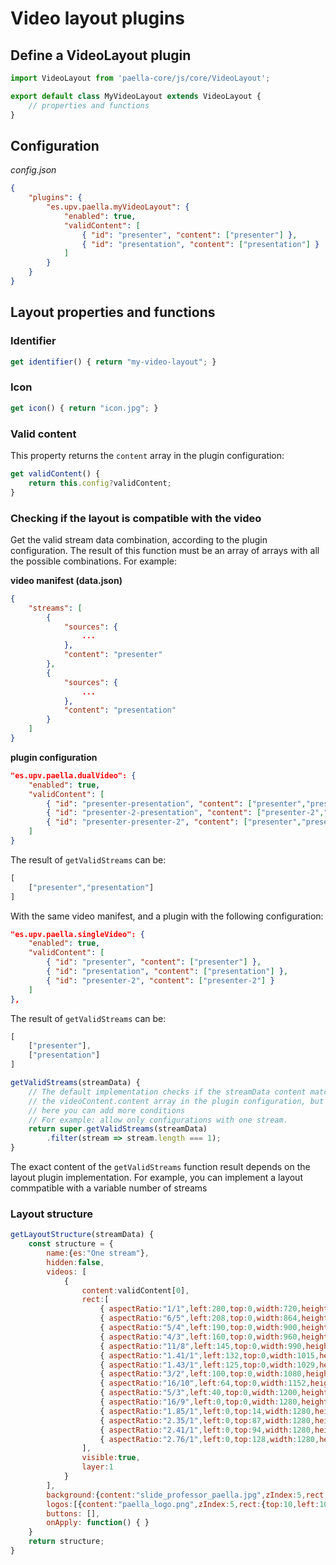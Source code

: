 # Video layout plugins

## Define a VideoLayout plugin

```javascript
import VideoLayout from 'paella-core/js/core/VideoLayout';

export default class MyVideoLayout extends VideoLayout {
    // properties and functions
}
```

## Configuration

*config.json*
```json
{
    "plugins": {
        "es.upv.paella.myVideoLayout": {
            "enabled": true,
            "validContent": [
                { "id": "presenter", "content": ["presenter"] },
                { "id": "presentation", "content": ["presentation"] }
            ]
        }
    }
}
```

## Layout properties and functions

### Identifier

```javascript
get identifier() { return "my-video-layout"; }
```

### Icon

```javascript
get icon() { return "icon.jpg"; }
```

### Valid content

This property returns the `content` array in the plugin configuration:

```javascript
get validContent() {
    return this.config?validContent;
}
```

### Checking if the layout is compatible with the video

Get the valid stream data combination, according to the plugin configuration.
The result of this function must be an array of arrays with all the possible
combinations. For example:

**video manifest (data.json)**
```json
{
    "streams": [
        {
            "sources": {
                ...
            },
            "content": "presenter"
        },
        {
            "sources": {
                ...
            },
            "content": "presentation"
        }
    ]
}
```

**plugin configuration**

```json
"es.upv.paella.dualVideo": {
    "enabled": true,
    "validContent": [
        { "id": "presenter-presentation", "content": ["presenter","presentation"] },
        { "id": "presenter-2-presentation", "content": ["presenter-2","presentation"] },
        { "id": "presenter-presenter-2", "content": ["presenter","presenter-2"] }
    ]
}
```

The result of `getValidStreams` can be:

```javascript
[
    ["presenter","presentation"]
]
```

With the same video manifest, and a plugin with the following configuration:

```json
"es.upv.paella.singleVideo": {
    "enabled": true,
    "validContent": [
        { "id": "presenter", "content": ["presenter"] },
        { "id": "presentation", "content": ["presentation"] },
        { "id": "presenter-2", "content": ["presenter-2"] }
    ]
},
```

The result of `getValidStreams` can be:

```javascript
[
    ["presenter"],
    ["presentation"]
]
```

```javascript
getValidStreams(streamData) {
    // The default implementation checks if the streamData content matches 
    // the videoContent.content array in the plugin configuration, but
    // here you can add more conditions
    // For example: allow only configurations with one stream.
    return super.getValidStreams(streamData)
        .filter(stream => stream.length === 1);
}
```

The exact content of the `getValidStreams` function result depends on the layout plugin implementation. For example, you can implement a layout commpatible with a variable number of streams

### Layout structure

```javascript
getLayoutStructure(streamData) {
    const structure = {
        name:{es:"One stream"},
        hidden:false,
        videos: [
            {
                content:validContent[0],
                rect:[
                    { aspectRatio:"1/1",left:280,top:0,width:720,height:720 },
                    { aspectRatio:"6/5",left:208,top:0,width:864,height:720 },
                    { aspectRatio:"5/4",left:190,top:0,width:900,height:720 },
                    { aspectRatio:"4/3",left:160,top:0,width:960,height:720 },
                    { aspectRatio:"11/8",left:145,top:0,width:990,height:720 },
                    { aspectRatio:"1.41/1",left:132,top:0,width:1015,height:720 },
                    { aspectRatio:"1.43/1",left:125,top:0,width:1029,height:720 },
                    { aspectRatio:"3/2",left:100,top:0,width:1080,height:720 },
                    { aspectRatio:"16/10",left:64,top:0,width:1152,height:720 },
                    { aspectRatio:"5/3",left:40,top:0,width:1200,height:720 },
                    { aspectRatio:"16/9",left:0,top:0,width:1280,height:720 },
                    { aspectRatio:"1.85/1",left:0,top:14,width:1280,height:692 },
                    { aspectRatio:"2.35/1",left:0,top:87,width:1280,height:544 },
                    { aspectRatio:"2.41/1",left:0,top:94,width:1280,height:531 },
                    { aspectRatio:"2.76/1",left:0,top:128,width:1280,height:463 }
                ],
                visible:true,
                layer:1
            }
        ],
        background:{content:"slide_professor_paella.jpg",zIndex:5,rect:{left:0,top:0,width:1280,height:720},visible:true,layer:0},
        logos:[{content:"paella_logo.png",zIndex:5,rect:{top:10,left:10,width:49,height:42}}],
        buttons: [],
        onApply: function() { }
    }
    return structure;
}
```